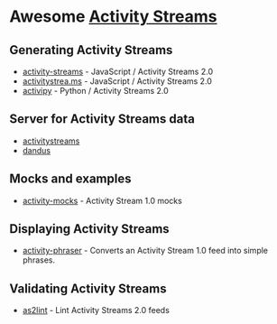 # Awesome [Activity Streams](http://activitystrea.ms/)

## Generating Activity Streams

 * [activity-streams](https://www.npmjs.com/package/activity-streams) - JavaScript / Activity Streams 2.0
 * [activitystrea.ms](https://github.com/jasnell/activitystrea.ms) - JavaScript / Activity Streams 2.0
 * [activipy](http://activipy.readthedocs.org/en/latest/) - Python / Activity Streams 2.0

## Server for Activity Streams data
* [activitystreams](https://www.npmjs.com/package/activitystreams)
* [dandus](https://github.com/jasnell/dandus)

## Mocks and examples

* [activity-mocks](https://www.npmjs.com/package/activity-mocks) - Activity Stream 1.0 mocks

## Displaying Activity Streams

* [activity-phraser](https://www.npmjs.com/package/activity-phraser) - Converts an Activity Stream 1.0 feed into simple phrases.

## Validating Activity Streams

* [as2lint](https://github.com/jasnell/as2lint) - Lint Activity Streams 2.0 feeds
